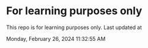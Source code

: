 # For learning purposes only
This repo is for learning purposes only.
Last updated at

Monday, February 26, 2024 11:32:55 AM

